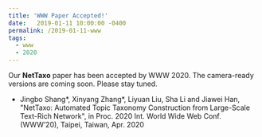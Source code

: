 ```yaml
---
title: 'WWW Paper Accepted!'
date:   2019-01-11 10:00:00 -0400
permalink: /2019-01-11-www
tags:
  - www
  - 2020
---
```


Our **NetTaxo** paper has been accepted by WWW 2020. The camera-ready versions are coming soon. Please stay tuned.

- Jingbo Shang\*, Xinyang Zhang\*, Liyuan Liu, Sha Li and Jiawei Han, "NetTaxo: Automated Topic Taxonomy Construction from Large-Scale Text-Rich Network", in Proc. 2020 Int. World Wide Web Conf. (WWW’20), Taipei, Taiwan, Apr. 2020 